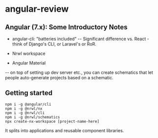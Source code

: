 # angular-review

## Angular (7.x): Some Introductory Notes

- angular-cli: "batteries included"
  -- Significant difference vs. React - think of Django's CLI, or Laravel's or RoR.

- Nrwl workspace
- Angular Material

-- on top of setting up dev server etc., you can create schematics that let people auto-generate projects based on a schematic.

## Getting started

```
npm i -g @angular/cli
npm i -g @nrwl/nx
npm i -g @nrwl/cli
npm i -g @nrwl/schematics
npx create-nx-workspace [project-name-here]
```

It splits into applications and reusable component libraries.
